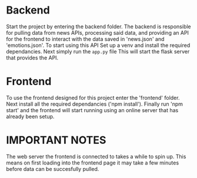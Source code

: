 # Backend
Start the project by entering the backend folder. The backend is responsible for pulling data from news APIs, processing said data, and providing an API for the frontend to interact with the data saved in 'news.json' and 'emotions.json'. To start using this API Set up a venv and install the required dependancies. Next simply run the ```app.py``` file This will start the flask server that provides the API. 

# Frontend
To use the frontend designed for this project enter the 'frontend' folder. Next install all the required dependancies ('npm install'). Finally run 'npm start' and the frontend will start running using an online server that has already been setup.

# IMPORTANT NOTES
The web server the frontend is connected to takes a while to spin up. This means on first loading into the frontend page it may take a few minutes before data can be succesfully pulled. 
